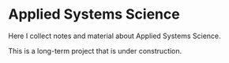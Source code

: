 # Applied Systems Science

Here I collect notes and material about Applied Systems Science.  

This is a long-term project that is under construction.

